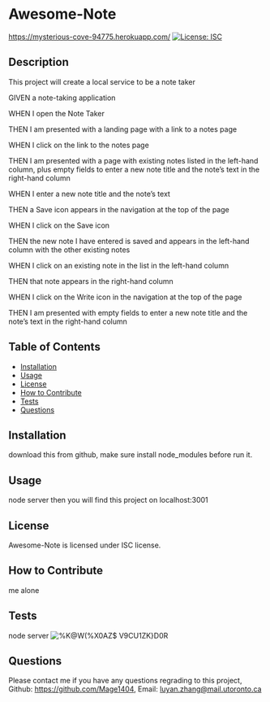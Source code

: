 # Awesome-Note
https://mysterious-cove-94775.herokuapp.com/
[![License: ISC](https://img.shields.io/badge/License-ISC-blue.svg)](https://opensource.org/licenses/ISC)

## Description 
This project will create a local service to be a note taker

GIVEN a note-taking application

WHEN I open the Note Taker

THEN I am presented with a landing page with a link to a notes page

WHEN I click on the link to the notes page

THEN I am presented with a page with existing notes listed in the left-hand column, plus empty fields to enter a new note title and the note’s text in the right-hand column

WHEN I enter a new note title and the note’s text

THEN a Save icon appears in the navigation at the top of the page

WHEN I click on the Save icon

THEN the new note I have entered is saved and appears in the left-hand column with the other existing notes

WHEN I click on an existing note in the list in the left-hand column

THEN that note appears in the right-hand column

WHEN I click on the Write icon in the navigation at the top of the page

THEN I am presented with empty fields to enter a new note title and the note’s text in the right-hand column

## Table of Contents 

- [Installation](#Installation)
- [Usage](#Usage)
- [License](#License)
- [How to Contribute](#How-to-Contribute)
- [Tests](#Tests)
- [Questions](#Contact-Me)


<a name="Installation"></a>
## Installation 
download this from github, make sure install node_modules before run it.


<a name="Usage"></a>
## Usage 
node server then you will find this project on localhost:3001


<a name="License"></a>
## License 
Awesome-Note is licensed under ISC license.

<a name="How-to-Contribute"></a>
## How to Contribute 
me alone


<a name="Tests"></a>
## Tests 
node server
![%K@W(%X0AZ$ V9CU1ZK}D0R](https://user-images.githubusercontent.com/99444229/167269014-aae36c43-ff48-49cd-ae41-6d1650a68928.png)


<a name="Contact-Me)"></a>
## Questions 
Please contact me if you have any questions regrading to this project, 
Github: https://github.com/Mage1404, 
Email: luyan.zhang@mail.utoronto.ca
